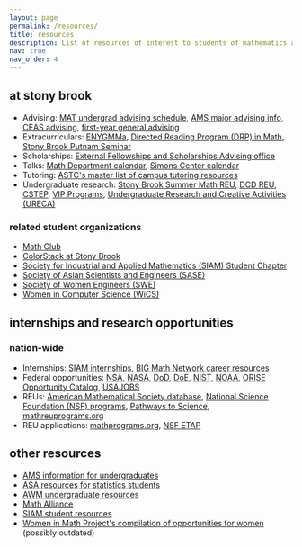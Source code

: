 ```yaml
---
layout: page
permalink: /resources/
title: resources
description: List of resources of interest to students of mathematics at Stony Brook.
nav: true
nav_order: 4
---
```


## at stony brook

- Advising: [MAT undergrad advising schedule](https://www.math.stonybrook.edu/undergraduate-advising-schedule), [AMS major advising info](https://www.stonybrook.edu/commcms/ams/undergraduate/programs/advising), [CEAS advising](https://www.stonybrook.edu/commcms/ceas-undergrad/about_us/index.php), [first-year general advising](https://www.stonybrook.edu/commcms/undergraduate-colleges/advising/index.php)
- Extracurriculars: [ENYGMMa](https://sites.google.com/stonybrook.edu/enygmma/home), [Directed Reading Program (DRP) in Math](https://sites.google.com/stonybrook.edu/drp), [Stony Brook Putnam Seminar](https://www.math.stonybrook.edu/~rdhough/putnam_seminar/2022/2022.html)
- Scholarships: [External Fellowships and Scholarships Advising office](https://www.stonybrook.edu/commcms/fellowships/awards/undergrad-awards.php)
- Talks: [Math Department calendar](https://www.math.stonybrook.edu/calendar), [Simons Center calendar](https://scgp.stonybrook.edu/calendar/full-calendar)
- Tutoring: [ASTC's master list of campus tutoring resources](https://www.stonybrook.edu/commcms/academic_success/students/resources/additional-resources)
- Undergraduate research: [Stony Brook Summer Math REU](https://www.math.stonybrook.edu/summermath/), [DCD REU](https://iacs.stonybrook.edu/dcd/index.php), [CSTEP](https://www.stonybrook.edu/commcms/stem-smart/college/cstep/index), [VIP Programs](https://www.stonybrook.edu/vipp/), [Undergraduate Research and Creative Activities (URECA)](https://www.stonybrook.edu/commcms/ureca/index.php)

### related student organizations

- [Math Club](https://you.stonybrook.edu/mathclub/)
- [ColorStack at Stony Brook](https://linktr.ee/colorstack_sbu) 
- [Society for Industrial and Applied Mathematics (SIAM) Student Chapter](https://siamsc-sbu.github.io/)
- [Society of Asian Scientists and Engineers (SASE)](https://linktr.ee/sbusase)
- [Society of Women Engineers (SWE)](https://linktr.ee/sbuswe)
- [Women in Computer Science (WiCS)](https://linktr.ee/sbuwics)

## internships and research opportunities

### nation-wide

- Internships: [SIAM internships](https://www.siam.org/careers/internships), [BIG Math Network career resources](https://bigmathnetwork.org/resources-for-students/)
- Federal opportunities: [NSA](https://www.intelligencecareers.gov/NSA/students-and-internships), [NASA](https://intern.nasa.gov/), [DoD](https://www.dodciviliancareers.com/civiliancareers/studentsrecentgrads), [DoE](https://www.energy.gov/careers/students-recent-graduates), [NIST](https://www.nist.gov/careers/student-opportunities), [NOAA](https://www.noaa.gov/education/opportunities/students), [ORISE Opportunity Catalog](https://www.zintellect.com/Catalog), [USAJOBS](https://www.usajobs.gov/Help/working-in-government/unique-hiring-paths/students/)
- REUs: [American Mathematical Society database](https://www.ams.org/education/emp-reu), [National Science Foundation (NSF) programs](http://www.nsf.gov/crssprgm/reu/list_result.jsp?unitid=5044), [Pathways to Science](https://www.pathwaystoscience.org/Undergrads.aspx), [mathreuprograms.org](https://www.mathreuprograms.org/)
- REU applications: [mathprograms.org](https://www.mathprograms.org/), [NSF ETAP](https://etap.nsf.gov/)

## other resources

- [AMS information for undergraduates](https://www.ams.org/programs/students/undergrad-highschool)
- [ASA resources for statistics students](https://www.amstat.org/education/statistics-students)
- [AWM undergraduate resources](https://awm-math.org/resources/undergraduates/)
- [Math Alliance](https://mathalliance.org/index.html)
- [SIAM student resources](https://www.siam.org/students-education/resources)
- [Women in Math Project's compilation of opportunities for women](https://pages.uoregon.edu/wmnmath/events.html#Programs) (possibly outdated)
